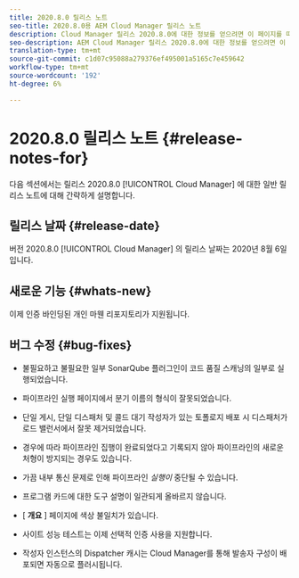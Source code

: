 ```yaml
---
title: 2020.8.0 릴리스 노트
seo-title: 2020.8.0용 AEM Cloud Manager 릴리스 노트
description: Cloud Manager 릴리스 2020.8.0에 대한 정보를 얻으려면 이 페이지를 따르십시오
seo-description: AEM Cloud Manager 릴리스 2020.8.0에 대한 정보를 얻으려면 이 페이지를 따르십시오
translation-type: tm+mt
source-git-commit: c1d07c95088a279376ef495001a5165c7e459642
workflow-type: tm+mt
source-wordcount: '192'
ht-degree: 6%

---
```


# 2020.8.0 릴리스 노트 {#release-notes-for}

다음 섹션에서는 릴리스 2020.8.0 [!UICONTROL Cloud Manager] 에 대한 일반 릴리스 노트에 대해 간략하게 설명합니다.

## 릴리스 날짜 {#release-date}

버전 2020.8.0 [!UICONTROL Cloud Manager] 의 릴리스 날짜는 2020년 8월 6일입니다.

## 새로운 기능 {#whats-new}

이제 인증 바인딩된 개인 마웬 리포지토리가 지원됩니다.

## 버그 수정 {#bug-fixes}

* 불필요하고 불필요한 일부 SonarQube 플러그인이 코드 품질 스캐닝의 일부로 실행되었습니다.

* 파이프라인 실행 페이지에서 분기 이름의 형식이 잘못되었습니다.

* 단일 게시, 단일 디스패처 및 콜드 대기 작성자가 있는 토폴로지 배포 시 디스패처가 로드 밸런서에서 잘못 제거되었습니다.

* 경우에 따라 파이프라인 집행이 완료되었다고 기록되지 않아 파이프라인의 새로운 처형이 방지되는 경우도 있습니다.

* 가끔 내부 통신 문제로 인해 파이프라인 *실행이* 중단될 수 있습니다.

* 프로그램 카드에 대한 도구 설명이 일관되게 올바르지 않습니다.

* [ **개요** ] 페이지에 색상 불일치가 있습니다.

* 사이트 성능 테스트는 이제 선택적 인증 사용을 지원합니다.

* 작성자 인스턴스의 Dispatcher 캐시는 Cloud Manager를 통해 발송자 구성이 배포되면 자동으로 플러시됩니다.

